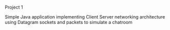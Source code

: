 Project 1

Simple Java application implementing Client Server networking architecture using Datagram sockets and packets to simulate a chatroom

